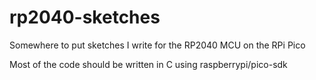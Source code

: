 # rp2040-sketches
Somewhere to put sketches I write for the RP2040 MCU on the RPi Pico

Most of the code should be written in C using raspberrypi/pico-sdk
